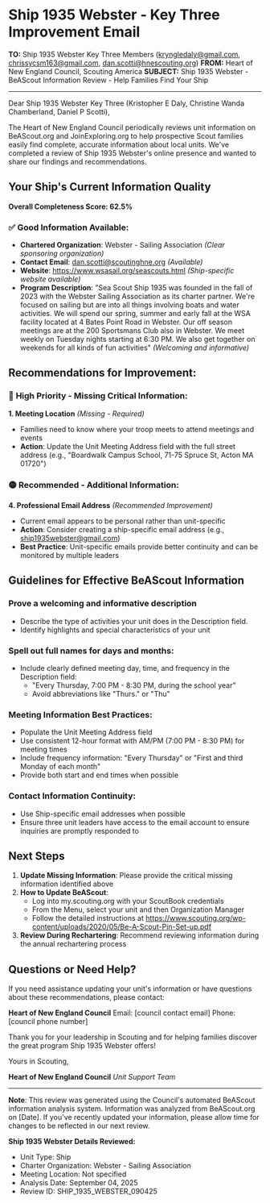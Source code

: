 # Ship 1935 Webster - Key Three Improvement Email

**TO:** Ship 1935 Webster Key Three Members (kryngledaly@gmail.com, chrissycsm163@gmail.com, dan.scotti@hnescouting.org)
**FROM:** Heart of New England Council, Scouting America
**SUBJECT:** Ship 1935 Webster - BeAScout Information Review - Help Families Find Your Ship

---

Dear Ship 1935 Webster Key Three (Kristopher E Daly, Christine Wanda Chamberland, Daniel P Scotti),

The Heart of New England Council periodically reviews unit information on BeAScout.org and JoinExploring.org to help prospective Scout families easily find complete, accurate information about local units. We've completed a review of Ship 1935 Webster's online presence and wanted to share our findings and recommendations.

## Your Ship's Current Information Quality

**Overall Completeness Score: 62.5%**

### ✅ **Good Information Available:**
- **Chartered Organization**: Webster - Sailing Association *(Clear sponsoring organization)*
- **Contact Email**: dan.scotti@scoutinghne.org *(Available)*
- **Website**: https://www.wsasail.org/seascouts.html *(Ship-specific website available)*
- **Program Description**: "Sea Scout Ship 1935 was founded in the fall of 2023 with the Webster Sailing Association as its charter partner. We're focused on sailing but are into all things involving boats and water activities. We will spend our spring, summer and early fall at the WSA facility located at 4 Bates Point Road in Webster. Our off season meetings are at the 200 Sportsmans Club also in Webster. We meet weekly on Tuesday nights starting at 6:30 PM. We also get together on weekends for all kinds of fun activities" *(Welcoming and informative)*

## Recommendations for Improvement:

### 🔴 **High Priority - Missing Critical Information:**

**1. Meeting Location** *(Missing - Required)*
- Families need to know where your troop meets to attend meetings and events
- **Action**: Update the Unit Meeting Address field with the full street address (e.g., "Boardwalk Campus School, 71-75 Spruce St, Acton MA 01720")

### 🟡 **Recommended - Additional Information:**

**4. Professional Email Address** *(Recommended Improvement)*
- Current email appears to be personal rather than unit-specific
- **Action**: Consider creating a ship-specific email address (e.g., ship1935webster@gmail.com)
- **Best Practice**: Unit-specific emails provide better continuity and can be monitored by multiple leaders

## Guidelines for Effective BeAScout Information

### **Prove a welcoming and informative description**
- Describe the type of activities your unit does in the Description field.
- Identify highlights and special characteristics of your unit

### **Spell out full names for days and months:**
- Include clearly defined meeting day, time, and frequency in the Description field:
  - "Every Thursday, 7:00 PM - 8:30 PM, during the school year"
  - Avoid abbreviations like "Thurs." or "Thu"

### **Meeting Information Best Practices:**
- Populate the Unit Meeting Address field
- Use consistent 12-hour format with AM/PM (7:00 PM - 8:30 PM) for meeting times
- Include frequency information: "Every Thursday" or "First and third Monday of each month"
- Provide both start and end times when possible

### **Contact Information Continuity:**
- Use Ship-specific email addresses when possible
- Ensure three unit leaders have access to the email account to ensure inquiries are promptly responded to

## Next Steps

1. **Update Missing Information**: Please provide the critical missing information identified above
2. **How to Update BeAScout**: 
   - Log into my.scouting.org with your ScoutBook credentials
   - From the Menu, select your unit and then Organization Manager
   - Follow the detailed instructions at
     https://www.scouting.org/wp-content/uploads/2020/05/Be-A-Scout-Pin-Set-up.pdf
3. **Review During Rechartering**: Recommend reviewing information during the annual rechartering process

## Questions or Need Help?

If you need assistance updating your unit's information or have questions about these recommendations, please contact:

**Heart of New England Council**
Email: [council contact email]
Phone: [council phone number]

Thank you for your leadership in Scouting and for helping families discover the great program Ship 1935 Webster offers!

Yours in Scouting,

**Heart of New England Council**
*Unit Support Team*

---

**Note**: This review was generated using the Council's automated BeAScout information analysis system. Information was analyzed from BeAScout.org on [Date]. If you've recently updated your information, please allow time for changes to be reflected in our next review.

**Ship 1935 Webster Details Reviewed:**
- Unit Type: Ship
- Charter Organization: Webster - Sailing Association
- Meeting Location: Not specified
- Analysis Date: September 04, 2025
- Review ID: SHIP_1935_WEBSTER_090425